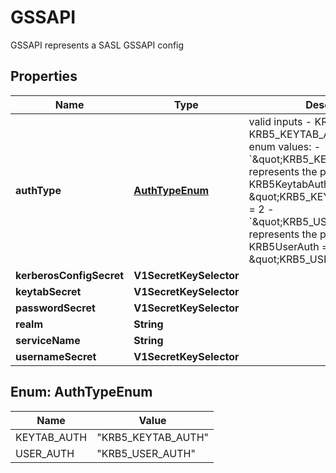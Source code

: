 

# GSSAPI

GSSAPI represents a SASL GSSAPI config

## Properties

| Name | Type | Description | Notes |
|------------ | ------------- | ------------- | -------------|
|**authType** | [**AuthTypeEnum**](#AuthTypeEnum) | valid inputs - KRB5_USER_AUTH, KRB5_KEYTAB_AUTH  Possible enum values:  - &#x60;\&quot;KRB5_KEYTAB_AUTH\&quot;&#x60; represents the password method KRB5KeytabAuth &#x3D; \&quot;KRB5_KEYTAB_AUTH\&quot; &#x3D; 2  - &#x60;\&quot;KRB5_USER_AUTH\&quot;&#x60; represents the password method KRB5UserAuth &#x3D; \&quot;KRB5_USER_AUTH\&quot; &#x3D; 1 |  |
|**kerberosConfigSecret** | **V1SecretKeySelector** |  |  [optional] |
|**keytabSecret** | **V1SecretKeySelector** |  |  [optional] |
|**passwordSecret** | **V1SecretKeySelector** |  |  [optional] |
|**realm** | **String** |  |  |
|**serviceName** | **String** |  |  |
|**usernameSecret** | **V1SecretKeySelector** |  |  |



## Enum: AuthTypeEnum

| Name | Value |
|---- | -----|
| KEYTAB_AUTH | &quot;KRB5_KEYTAB_AUTH&quot; |
| USER_AUTH | &quot;KRB5_USER_AUTH&quot; |



